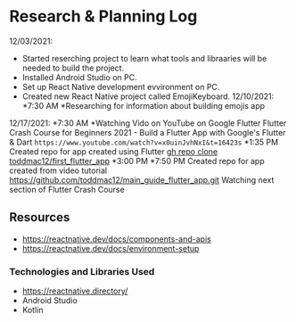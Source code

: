# Research & Planning Log

12/03/2021:

* Started reserching project to learn what tools and libraaries will be needed to build the project.
* Installed Android Studio on PC.
* Set up React Native development evvironment on PC.
* Created new React Native project called EmojiKeyboard.
12/10/2021:
*7:30 AM
*Researching for information about building emojis app

12/17/2021:
*7:30 AM
*Watching Vido on YouTube on Google Flutter
Flutter Crash Course for Beginners 2021 - Build a Flutter App with Google's Flutter & Dart `https://www.youtube.com/watch?v=x0uinJvhNxI&t=16423s`
*1:35 PM
Created repo for app created using Flutter [gh repo clone toddmac12/first_flutter_app](https://github.com/toddmac12/first_flutter_app.git)
*3:00 PM
*7:50 PM
Created repo for app created from video tutorial https://github.com/toddmac12/main_guide_flutter_app.git
Watching next section of Flutter Crash Course
## Resources

* <https://reactnative.dev/docs/components-and-apis>
* <https://reactnative.dev/docs/environment-setup>

### Technologies and Libraries Used

* <https://reactnative.directory/>
* Android Studio
* Kotlin
